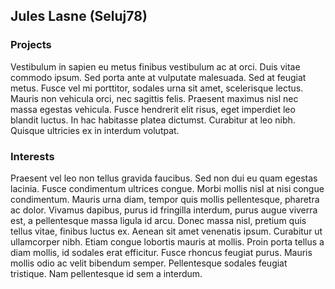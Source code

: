 ## Jules Lasne (Seluj78)

### Projects

Vestibulum in sapien eu metus finibus vestibulum ac at orci. Duis vitae commodo ipsum. Sed porta ante at vulputate malesuada. Sed at feugiat metus. Fusce vel mi porttitor, sodales urna sit amet, scelerisque lectus. Mauris non vehicula orci, nec sagittis felis. Praesent maximus nisl nec massa egestas vehicula. Fusce hendrerit elit risus, eget imperdiet leo blandit luctus. In hac habitasse platea dictumst. Curabitur at leo nibh. Quisque ultricies ex in interdum volutpat.

### Interests

Praesent vel leo non tellus gravida faucibus. Sed non dui eu quam egestas lacinia. Fusce condimentum ultrices congue. Morbi mollis nisl at nisi congue condimentum. Mauris urna diam, tempor quis mollis pellentesque, pharetra ac dolor. Vivamus dapibus, purus id fringilla interdum, purus augue viverra est, a pellentesque massa ligula id arcu. Donec massa nisl, pretium quis tellus vitae, finibus luctus ex. Aenean sit amet venenatis ipsum. Curabitur ut ullamcorper nibh. Etiam congue lobortis mauris at mollis. Proin porta tellus a diam mollis, id sodales erat efficitur. Fusce rhoncus feugiat purus. Mauris mollis odio ac velit bibendum semper. Pellentesque sodales feugiat tristique. Nam pellentesque id sem a interdum.